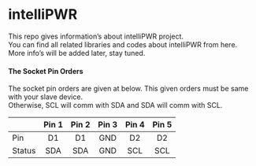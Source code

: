 # intelliPWR

This repo gives information’s about intelliPWR project.  
You can find all related libraries and codes about intelliPWR from here.  
More info’s will be added later, stay tuned.

#### The Socket Pin Orders

The socket pin orders are given at below. This given orders must be same with your slave device.  
Otherwise, SCL will comm with SDA and SDA will comm with SCL.

|                    | Pin 1              | Pin 2              | Pin 3              | Pin 4              | Pin 5              |
| ------------------ | :----------------: | :----------------: | :----------------: | :----------------: | :----------------: |
| Pin                | D1                 | D1                 | GND                | D2                 | D2                 |
| Status             | SDA                | SDA                | GND                | SCL                | SCL                |
